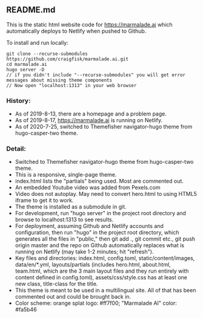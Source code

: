 ## README.md

This is the static html website code for https://marmalade.ai which automatically deploys to Netlify when pushed to Github.

To install and run locally:  

    git clone --recurse-submodules https://github.com/craigfisk/marmalade.ai.git
    cd marmalade.ai  
    hugo server -D  
    // if you didn't include "--recurse-submodules" you will get error messages about missing theme components  
    // Now open "localhost:1313" in your web browser  

### History:
- As of 2019-8-13, there are a homepage and a problem page.  
- As of 2019-8-17, https://marmalade.ai is running on Netlify.
- As of 2020-7-25, switched to Themefisher navigator-hugo theme from hugo-casper-two theme.

### Detail:
- Switched to Themefisher navigator-hugo theme from hugo-casper-two theme.
- This is a responsive, single-page theme.
- index.html lists the "partials" being used. Most are commented out.
- An embedded Youtube video was added from Pexels.com
- Video does not autoplay. May need to convert hero.html to using HTML5 iframe to get it to work. 
- The theme is installed as a submodule in git.
- For development, run "hugo server" in the project root directory and browse to localhost:1313 to see results.
- For deployment, assuming Github and Netlify accounts and configuration, then run "hugo" in the project root directory, which generates all the files in "public," then git add ., git commit etc., git push origin master and the repo on Github automatically replaces what is running on Netlify (may take 1-2 minutes; hit "refresh").
- Key files and directories: index.html, config.toml, static/content/images, data/en/*.yml, layouts/partials (includes hero.html, about.html, team.html, which are the 3 main layout files and they run entirely with content defined in config.toml), assets/css/style.css has at least one new class, title-class for the title.
- This theme is meant to be used in a multilingual site. All of that has been commented out and could be brought back in.
- Color scheme: orange splat logo: #ff7f00; "Marmalade AI" color: #fa5b46

